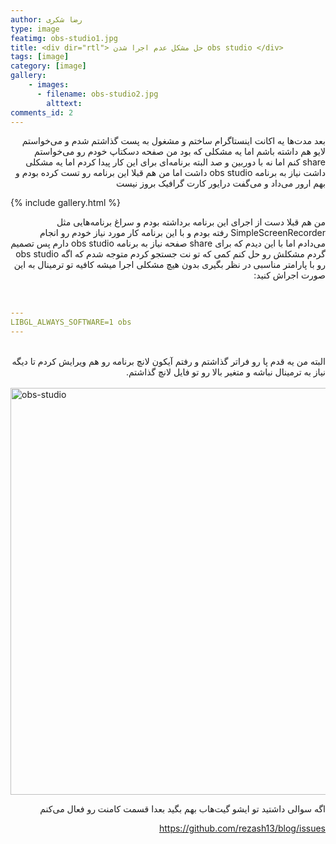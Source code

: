 ```yaml
---
author: رضا شکری
type: image
featimg: obs-studio1.jpg
title: <div dir="rtl"> حل مشکل عدم اجرا شدن obs studio </div>
tags: [image]
category: [image]
gallery:
    - images:
      - filename: obs-studio2.jpg
        alttext:
comments_id: 2
---
```

<div dir="rtl"> 

بعد مدت‌ها یه اکانت اینستاگرام ساختم و مشغول به پست گذاشتم شدم و می‌خواستم لایو هم داشته باشم اما یه مشکلی که بود من صفحه دسکتاپ خودم رو می‌خواستم share کنم اما نه با دوربین و صد البته برنامه‌ای برای این کار پیدا کردم اما یه مشکلی داشت نیاز به برنامه obs studio داشت اما من هم قبلا این برنامه رو تست کرده بودم و بهم ارور می‌داد و می‌گفت درایور کارت گرافیک بروز نیست
</div>

{% include gallery.html %}


<div dir="rtl"> 

من هم قبلا دست از اجرای این برنامه برداشته بودم و سراغ برنامه‌هایی مثل SimpleScreenRecorder رفته بودم و با این برنامه کار مورد نیاز خودم رو انجام می‌دادم اما با این دیدم که برای share صفحه نیاز به برنامه obs studio دارم پس تصمیم گردم مشکلش رو حل کنم کمی که تو نت جستجو کردم متوجه شدم که اگه obs studio رو با پارامتر مناسبی در نظر بگیری بدون هیچ مشکلی اجرا میشه کافیه تو ترمینال به این صورت اجراش کنید:
</div>

<br> 


```yml
---
LIBGL_ALWAYS_SOFTWARE=1 obs
---
```

<br> 
<div dir="rtl"> 
البته من یه قدم پا رو فراتر گذاشتم و رفتم آیکون لانچ برنامه رو هم ویرایش کردم تا دیگه نیاز به ترمینال نباشه و متغیر بالا رو تو فایل لانچ گذاشتم.
</div>

<br> 

<img src="/blog/img/obs-studio3.jpg" alt="obs-studio" style="height: 651px; width:961px;" class="center"/>



<div dir="rtl"> 

اگه سوالی داشتید تو ایشو گیت‌هاب بهم بگید بعدا قسمت کامنت رو فعال می‌کنم

https://github.com/rezash13/blog/issues
</div>
